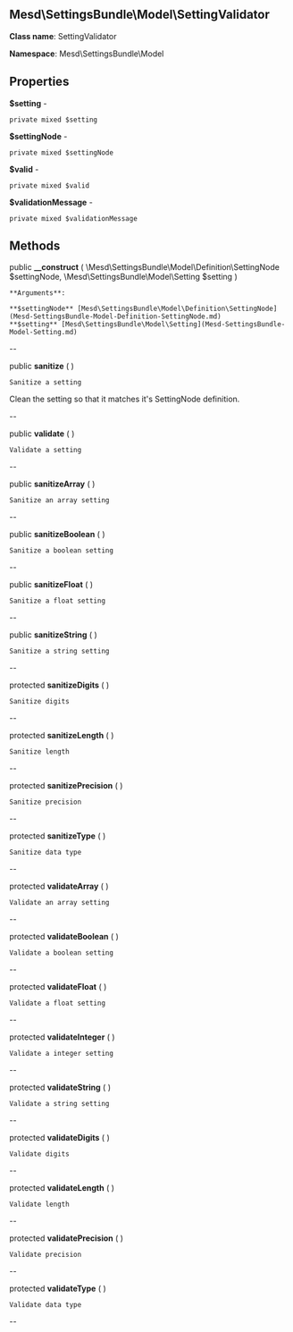 Mesd\SettingsBundle\Model\SettingValidator
---------------

    

    


**Class name**: SettingValidator

**Namespace**: Mesd\SettingsBundle\Model









Properties
----------


**$setting** - 



    private mixed $setting






**$settingNode** - 



    private mixed $settingNode






**$valid** - 



    private mixed $valid






**$validationMessage** - 



    private mixed $validationMessage






Methods
-------


public **__construct** ( \Mesd\SettingsBundle\Model\Definition\SettingNode $settingNode, \Mesd\SettingsBundle\Model\Setting $setting )


    








    **Arguments**:

    **$settingNode** [Mesd\SettingsBundle\Model\Definition\SettingNode](Mesd-SettingsBundle-Model-Definition-SettingNode.md) 
    **$setting** [Mesd\SettingsBundle\Model\Setting](Mesd-SettingsBundle-Model-Setting.md) 


--


public **sanitize** (  )


    Sanitize a setting

Clean the setting so that it matches it&#039;s SettingNode
definition.







--


public **validate** (  )


    Validate a setting









--


public **sanitizeArray** (  )


    Sanitize an array setting









--


public **sanitizeBoolean** (  )


    Sanitize a boolean setting









--


public **sanitizeFloat** (  )


    Sanitize a float setting









--


public **sanitizeString** (  )


    Sanitize a string setting









--


protected **sanitizeDigits** (  )


    Sanitize digits









--


protected **sanitizeLength** (  )


    Sanitize length









--


protected **sanitizePrecision** (  )


    Sanitize precision









--


protected **sanitizeType** (  )


    Sanitize data type









--


protected **validateArray** (  )


    Validate an array setting









--


protected **validateBoolean** (  )


    Validate a boolean setting









--


protected **validateFloat** (  )


    Validate a float setting









--


protected **validateInteger** (  )


    Validate a integer setting









--


protected **validateString** (  )


    Validate a string setting









--


protected **validateDigits** (  )


    Validate digits









--


protected **validateLength** (  )


    Validate length









--


protected **validatePrecision** (  )


    Validate precision









--


protected **validateType** (  )


    Validate data type









--

